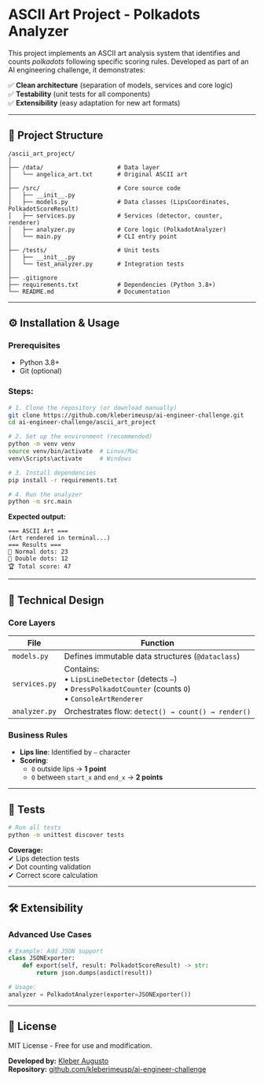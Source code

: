# **ASCII Art Project - Polkadots Analyzer**  

This project implements an ASCII art analysis system that identifies and counts *polkadots* following specific scoring rules. Developed as part of an AI engineering challenge, it demonstrates:  

✅ **Clean architecture** (separation of models, services and core logic)  
✅ **Testability** (unit tests for all components)  
✅ **Extensibility** (easy adaptation for new art formats)  

---

## 📂 **Project Structure**  
```
/ascii_art_project/
│
├── /data/                     # Data layer
│   └── angelica_art.txt       # Original ASCII art
│
├── /src/                      # Core source code
│   ├── __init__.py
│   ├── models.py              # Data classes (LipsCoordinates, PolkadotScoreResult)
│   ├── services.py            # Services (detector, counter, renderer)
│   ├── analyzer.py            # Core logic (PolkadotAnalyzer)
│   └── main.py                # CLI entry point
│
├── /tests/                    # Unit tests
│   ├── __init__.py
│   └── test_analyzer.py       # Integration tests
│
├── .gitignore
├── requirements.txt           # Dependencies (Python 3.8+)
└── README.md                  # Documentation
```

---

## ⚙️ **Installation & Usage**  

### Prerequisites  
- Python 3.8+  
- Git (optional)  

### Steps:  
```bash
# 1. Clone the repository (or download manually)
git clone https://github.com/kleberimeusp/ai-engineer-challenge.git
cd ai-engineer-challenge/ascii_art_project

# 2. Set up the environment (recommended)
python -m venv venv
source venv/bin/activate  # Linux/Mac
venv\Scripts\activate     # Windows

# 3. Install dependencies
pip install -r requirements.txt

# 4. Run the analyzer
python -m src.main
```

**Expected output:**  
```plaintext
=== ASCII Art ===
(Art rendered in terminal...)
=== Results ===
🔵 Normal dots: 23
🔴 Double dots: 12
🏆 Total score: 47
```

---

## 🧠 **Technical Design**  

### Core Layers  
| File         | Function                                |  
|--------------|-----------------------------------------|  
| `models.py`  | Defines immutable data structures (`@dataclass`) |  
| `services.py` | Contains:  <br> • `LipsLineDetector` (detects `–`)<br> • `DressPolkadotCounter` (counts `O`)<br> • `ConsoleArtRenderer` |  
| `analyzer.py` | Orchestrates flow: `detect() → count() → render()` |  

### Business Rules  
- **Lips line**: Identified by `–` character  
- **Scoring**:  
  - `O` outside lips → **1 point**  
  - `O` between `start_x` and `end_x` → **2 points**  

---

## 🧪 **Tests**  
```bash
# Run all tests
python -m unittest discover tests
```  
**Coverage:**  
✔ Lips detection tests  
✔ Dot counting validation  
✔ Correct score calculation  

---

## 🛠 **Extensibility**  
### Advanced Use Cases  
```python  
# Example: Add JSON support  
class JSONExporter:  
    def export(self, result: PolkadotScoreResult) -> str:  
        return json.dumps(asdict(result))  

# Usage:  
analyzer = PolkadotAnalyzer(exporter=JSONExporter())  
```  

---

## 📜 **License**  
MIT License - Free for use and modification.  

**Developed by:** [Kleber Augusto](https://github.com/kleberimeusp)  
**Repository:** [github.com/kleberimeusp/ai-engineer-challenge](https://github.com/kleberimeusp/ai-engineer-challenge)  